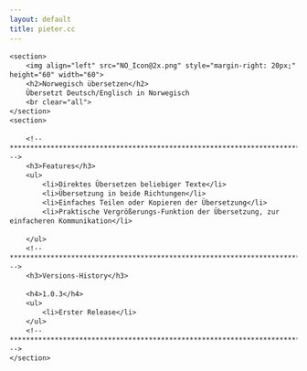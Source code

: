 ```yaml
---
layout: default
title: pieter.cc
---
```


<div id="content">

	<section>
		<img align="left" src="NO_Icon@2x.png" style="margin-right: 20px;" height="60" width="60">
		<h2>Norwegisch übersetzen</h2>
		Übersetzt Deutsch/Englisch in Norwegisch
		<br clear="all">
	</section>
	<section>

		<!-- ***************************************************************************** -->
		<h3>Features</h3>
		<ul>
			<li>Direktes Übersetzen beliebiger Texte</li>
			<li>Übersetzung in beide Richtungen</li>
			<li>Einfaches Teilen oder Kopieren der Übersetzung</li>
			<li>Praktische Vergrößerungs-Funktion der Übersetzung, zur einfacheren Kommunikation</li>

		</ul>
		<!-- ***************************************************************************** -->
		<h3>Versions-History</h3>

        <h4>1.0.3</h4>
        <ul>
			<li>Erster Release</li>
		</ul>
		<!-- ***************************************************************************** -->
	</section>
</div>
